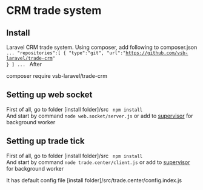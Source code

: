 # CRM trade system
## Install
Laravel CRM trade system. Using composer, add following to composer.json
<code>
...
"repositories":[
    {
        "type":"git",
        "url":"https://github.com/vsb-laravel/trade-crm"
    }
]
...
</code>
After
<p>
composer require vsb-laravel/trade-crm
</p>

## Setting up web socket
First of all, go to folder [install folder]/src
<code>
npm install
</code>
And start by command
<code>node web.socket/server.js</code>
or
add to <a href="http://supervisord.org/">supervisor</a> for background worker

## Setting up trade tick
First of all, go to folder [install folder]/src
<code>
npm install
</code>
And start by command
<code>node trade.center/client.js</code>
or
add to <a href="http://supervisord.org/">supervisor</a> for background worker
<p>
It has default config file [install folder]/src/trade.center/config.index.js

